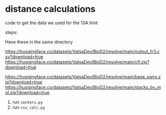 # distance calculations

code to get the data we used for the 13A limit

steps:

Have these in the same directory

https://huggingface.co/datasets/VatsaDev/BioD2/resolve/main/output_fr3.csv?download=true
https://huggingface.co/datasets/VatsaDev/BioD2/resolve/main/cif.zip?download=true

https://huggingface.co/datasets/VatsaDev/BioD2/resolve/main/base_pairs.zip?download=true
https://huggingface.co/datasets/VatsaDev/BioD2/resolve/main/stacks_by_mol.zip?download=true

1. run `centers.py`
2. run `csv_calc.py`
